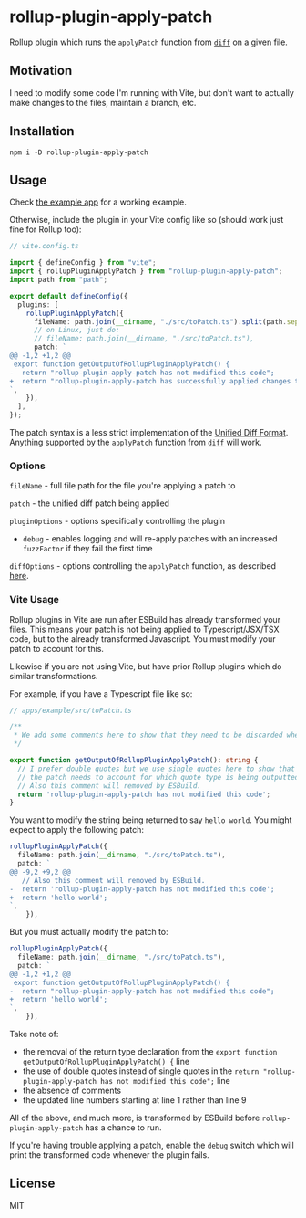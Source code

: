 # rollup-plugin-apply-patch

Rollup plugin which runs the `applyPatch` function from [`diff`](https://github.com/kpdecker/jsdiff) on a given file.

## Motivation

I need to modify some code I'm running with Vite, but don't want to actually make changes to the files, maintain a branch, etc.

## Installation

`npm i -D rollup-plugin-apply-patch`

## Usage

Check [the example app](./apps/example/) for a working example.

Otherwise, include the plugin in your Vite config like so (should work just fine for Rollup too):

```ts
// vite.config.ts

import { defineConfig } from "vite";
import { rollupPluginApplyPatch } from "rollup-plugin-apply-patch";
import path from "path";

export default defineConfig({
  plugins: [
    rollupPluginApplyPatch({
      fileName: path.join(__dirname, "./src/toPatch.ts").split(path.sep).join("/"),
      // on Linux, just do:
      // fileName: path.join(__dirname, "./src/toPatch.ts"),
      patch: `
@@ -1,2 +1,2 @@
 export function getOutputOfRollupPluginApplyPatch() {
-  return "rollup-plugin-apply-patch has not modified this code";
+  return "rollup-plugin-apply-patch has successfully applied changes to the \`toPatch.ts\` file.";
`,
    }),
  ],
});
```

The patch syntax is a less strict implementation of the [Unified Diff Format](https://www.gnu.org/software/diffutils/manual/html_node/Example-Unified.html). Anything supported by the `applyPatch` function from [`diff`](https://github.com/kpdecker/jsdiff) will work.

### Options

`fileName` - full file path for the file you're applying a patch to

`patch` - the unified diff patch being applied

`pluginOptions` - options specifically controlling the plugin
  - `debug` - enables logging and will re-apply patches with an increased `fuzzFactor` if they fail the first time

`diffOptions` - options controlling the `applyPatch` function, as described [here](https://github.com/kpdecker/jsdiff).

### Vite Usage

Rollup plugins in Vite are run after ESBuild has already transformed your files. This means your patch is not being applied to Typescript/JSX/TSX code, but to the already transformed Javascript. You must modify your patch to account for this.

Likewise if you are not using Vite, but have prior Rollup plugins which do similar transformations.

For example, if you have a Typescript file like so:

```ts
// apps/example/src/toPatch.ts

/**
 * We add some comments here to show that they need to be discarded when writing a patch.
 */

export function getOutputOfRollupPluginApplyPatch(): string {
  // I prefer double quotes but we use single quotes here to show that
  // the patch needs to account for which quote type is being outputted by ESBuild.
  // Also this comment will removed by ESBuild.
  return 'rollup-plugin-apply-patch has not modified this code';
}
```

You want to modify the string being returned to say `hello world`. You might expect to apply the following patch:

```ts
rollupPluginApplyPatch({
  fileName: path.join(__dirname, "./src/toPatch.ts"),
  patch: `
@@ -9,2 +9,2 @@
   // Also this comment will removed by ESBuild.
-  return 'rollup-plugin-apply-patch has not modified this code';
+  return 'hello world';
`,
    }),
```

But you must actually modify the patch to:

```ts
rollupPluginApplyPatch({
  fileName: path.join(__dirname, "./src/toPatch.ts"),
  patch: `
@@ -1,2 +1,2 @@
 export function getOutputOfRollupPluginApplyPatch() {
-  return "rollup-plugin-apply-patch has not modified this code";
+  return 'hello world';
`,
    }),
```

Take note of:
- the removal of the return type declaration from the `export function getOutputOfRollupPluginApplyPatch() {` line
- the use of double quotes instead of single quotes in the `return "rollup-plugin-apply-patch has not modified this code";` line
- the absence of comments
- the updated line numbers starting at line 1 rather than line 9

All of the above, and much more, is transformed by ESBuild before `rollup-plugin-apply-patch` has a chance to run.

If you're having trouble applying a patch, enable the `debug` switch which will print the transformed code whenever the plugin fails.

## License

MIT
